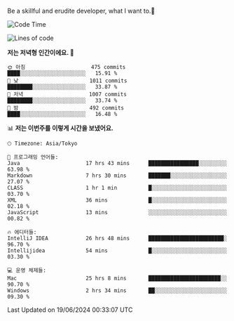 Be a skillful and erudite developer, what I want to.👶

<!--START_SECTION:waka-->
![Code Time](http://img.shields.io/badge/Code%20Time-902%20hrs%2056%20mins-blue)

![Lines of code](https://img.shields.io/badge/%EC%A0%80%EB%8A%94%20%EC%97%AC%ED%83%9C%EA%B9%8C%EC%A7%80%20-2.3%20million%20%EC%A4%84%EC%9D%98%20%EC%BD%94%EB%93%9C%EB%A5%BC%20%EC%9E%91%EC%84%B1%ED%96%88%EC%96%B4%EC%9A%94.-blue)

**저는 저녁형 인간이에요. 🦉** 

```text
🌞 아침                     475 commits         ████░░░░░░░░░░░░░░░░░░░░░   15.91 % 
🌆 낮　                     1011 commits        ████████░░░░░░░░░░░░░░░░░   33.87 % 
🌃 저녁                     1007 commits        ████████░░░░░░░░░░░░░░░░░   33.74 % 
🌙 밤　                     492 commits         ████░░░░░░░░░░░░░░░░░░░░░   16.48 % 
```


📊 **저는 이번주를 이렇게 시간을 보냈어요.** 

```text
🕑︎ Timezone: Asia/Tokyo

💬 프로그래밍 언어들: 
Java                     17 hrs 43 mins      ████████████████░░░░░░░░░   63.98 % 
Markdown                 7 hrs 30 mins       ███████░░░░░░░░░░░░░░░░░░   27.07 % 
CLASS                    1 hr 1 min          █░░░░░░░░░░░░░░░░░░░░░░░░   03.70 % 
XML                      36 mins             █░░░░░░░░░░░░░░░░░░░░░░░░   02.18 % 
JavaScript               13 mins             ░░░░░░░░░░░░░░░░░░░░░░░░░   00.82 % 

🔥 에디터들: 
IntelliJ IDEA            26 hrs 48 mins      ████████████████████████░   96.70 % 
Intellijidea             54 mins             █░░░░░░░░░░░░░░░░░░░░░░░░   03.30 % 

💻 운영 체제들: 
Mac                      25 hrs 8 mins       ███████████████████████░░   90.70 % 
Windows                  2 hrs 34 mins       ██░░░░░░░░░░░░░░░░░░░░░░░   09.30 % 
```


 Last Updated on 19/06/2024 00:33:07 UTC
<!--END_SECTION:waka-->
